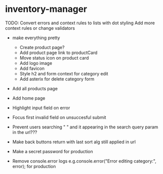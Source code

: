 # inventory-manager

TODO:
Convert errors and context rules to lists with dot styling
Add more context rules or change validators

- make everything pretty

  - Create product page?
  - Add product page link to productCard
  - Move status icon on product card
  - Add logo image
  - Add favicon
  - Style h2 and form context for category edit
  - Add asterix for delete category form

- Add all products page
- Add home page

- Highlight input field on error
- Focus first invalid field on unsuccesful submit

- Prevent users searching " " and it appearing in the search query param in the url???

- Make back buttons return with last sort alg still applied in url

- Make a secret password for production
- Remove console.error logs e.g.console.error("Error editing category:", error); for production
